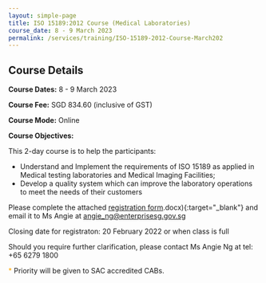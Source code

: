 ```yaml
---
layout: simple-page
title: ISO 15189:2012 Course (Medical Laboratories)
course_date: 8 - 9 March 2023
permalink: /services/training/ISO-15189-2012-Course-March202
---
```


## Course Details
**Course Dates:**  8 - 9 March 2023

**Course Fee:**  SGD 834.60 (inclusive of GST) 
 
**Course Mode:**  Online

**Course Objectives:**

This 2-day course is to help the participants:
* Understand and Implement the requirements of ISO 15189 as applied in Medical testing laboratories and Medical Imaging Facilities;
* Develop a quality system which can improve the laboratory operations to meet the needs of their customers
 
Please complete the attached [registration form](/files/registration-forms/Registration-form-ISO-15189-March2023.pdf).docx){:target="_blank"} and email it to Ms Angie at <angie_ng@enterprisesg.gov.sg>

Closing date for registraton:  20 February 2022 or when class is full
  
Should you require further clarification, please contact Ms Angie Ng at tel: +65 6279 1800 

<span style="color:orange;">*</span> Priority will be given to SAC accredited CABs.  
